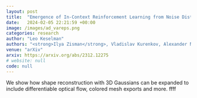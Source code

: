 ```yaml
---
layout: post
title:  "Emergence of In-Context Reinforcement Learning from Noise Distillation"
date:   2024-02-05 22:21:59 +00:00
image: /images/ad_vareps.png
categories: research
author: "Leo Keselman"
authors: "<strong>Ilya Zisman</strong>, Vladislav Kurenkov, Alexander Nikulin, Viacheslav Sinii, Sergey Kolesnikov"
venue: "arXiv"
arxiv: https://arxiv.org/abs/2312.12275
# website: null
code: null
---
```

We show how shape reconstruction with 3D Gaussians can be expanded to include differentiable optical flow, colored mesh exports and more. ffff